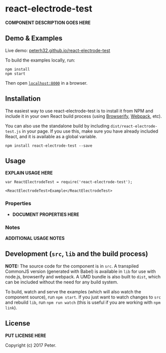 # react-electrode-test

__COMPONENT DESCRIPTION GOES HERE__


## Demo & Examples

Live demo: [peterh32.github.io/react-electrode-test](http://peterh32.github.io/react-electrode-test/)

To build the examples locally, run:

```
npm install
npm start
```

Then open [`localhost:8000`](http://localhost:8000) in a browser.


## Installation

The easiest way to use react-electrode-test is to install it from NPM and include it in your own React build process (using [Browserify](http://browserify.org), [Webpack](http://webpack.github.io/), etc).

You can also use the standalone build by including `dist/react-electrode-test.js` in your page. If you use this, make sure you have already included React, and it is available as a global variable.

```
npm install react-electrode-test --save
```


## Usage

__EXPLAIN USAGE HERE__

```
var ReactElectrodeTest = require('react-electrode-test');

<ReactElectrodeTest>Example</ReactElectrodeTest>
```

### Properties

* __DOCUMENT PROPERTIES HERE__

### Notes

__ADDITIONAL USAGE NOTES__


## Development (`src`, `lib` and the build process)

**NOTE:** The source code for the component is in `src`. A transpiled CommonJS version (generated with Babel) is available in `lib` for use with node.js, browserify and webpack. A UMD bundle is also built to `dist`, which can be included without the need for any build system.

To build, watch and serve the examples (which will also watch the component source), run `npm start`. If you just want to watch changes to `src` and rebuild `lib`, run `npm run watch` (this is useful if you are working with `npm link`).

## License

__PUT LICENSE HERE__

Copyright (c) 2017 Peter.
